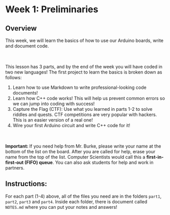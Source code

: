 # Week 1: Preliminaries

## Overview
This week, we will learn the basics of how to use our Arduino boards, write and document code. 

<br><br>
This lesson has 3 parts, and by the end of the week you will have coded in two new languages! The first project to learn the basics is broken down as follows:
<ol>
  <li>Learn how to use Markdown to write professional-looking code documents!</li>
  <li>Learn how C++ code works! This will help us prevent common errors so we can jump into coding with success!</li>
  <li>Capture the Flag (CTF): Use what you learned in parts 1-2 to solve riddles and quests. CTF competitions are very popular with hackers. This is an easier version of a real one!</li>
  <li>Wire your first Arduino circuit and write C++ code for it!</li>
</ol>

<br><br><b>Important: </b> If you need help from Mr. Burke, please write your name at the bottom of the list on the board. After you are called for help, erase your name from the top of the list. Computer Scientists would call this a <b>first-in-first-out (FIFO) queue</b>. You can also ask students for help and work in partners.

## Instructions: 
For each part (1-4) above, all of the files you need are in the folders <code>part1</code>, <code>part2</code>, <code>part3</code> and <code>part4</code>. Inside each folder, there is document called <code>NOTES.md</code> where you can put your notes and answers!
